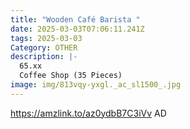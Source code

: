 ```yaml
---
title: "Wooden Café Barista "
date: 2025-03-03T07:06:11.241Z
tags: 2025-03-03
Category: OTHER
description: |-
  65.xx
  Coffee Shop (35 Pieces)
image: img/813vqy-yxgl._ac_sl1500_.jpg
---
```

https://amzlink.to/az0ydbB7C3iVv
AD